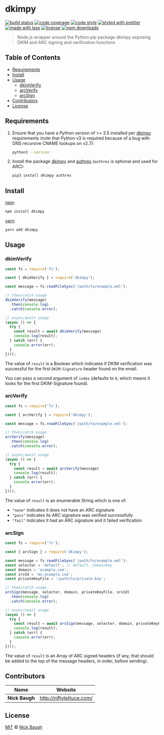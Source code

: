 # dkimpy

[![build status](https://img.shields.io/travis/com/forwardemail/dkimpy.svg)](https://travis-ci.com/forwardemail/dkimpy)
[![code coverage](https://img.shields.io/codecov/c/github/forwardemail/dkimpy.svg)](https://codecov.io/gh/forwardemail/dkimpy)
[![code style](https://img.shields.io/badge/code_style-XO-5ed9c7.svg)](https://github.com/sindresorhus/xo)
[![styled with prettier](https://img.shields.io/badge/styled_with-prettier-ff69b4.svg)](https://github.com/prettier/prettier)
[![made with lass](https://img.shields.io/badge/made_with-lass-95CC28.svg)](https://lass.js.org)
[![license](https://img.shields.io/github/license/forwardemail/dkimpy.svg)](LICENSE)
[![npm downloads](https://img.shields.io/npm/dt/dkimpy.svg)](https://npm.im/dkimpy)

> Node.js wrapper around the Python pip package dkimpy exposing DKIM and ARC signing and verification functions


## Table of Contents

* [Requirements](#requirements)
* [Install](#install)
* [Usage](#usage)
  * [dkimVerify](#dkimverify)
  * [arcVerify](#arcverify)
  * [arcSign](#arcsign)
* [Contributors](#contributors)
* [License](#license)


## Requirements

1. Ensure that you have a Python version of >= 3.5 installed per [dkimpy][] requirements (note that Python v3 is required because of a bug with DNS recursive CNAME lookups on v2.7):

   ```sh
   python3 --version
   ```

2. Install the package [dkimpy][] and [authres][] (`authres` is optional and used for ARC):

   ```sh
   pip3 install dkimpy authres
   ```


## Install

[npm][]:

```sh
npm install dkimpy
```

[yarn][]:

```sh
yarn add dkimpy
```


## Usage

### dkimVerify

```js
const fs = require('fs');

const { dkimVerify } = require('dkimpy');

const message = fs.readFileSync('/path/to/example.eml');

// then/catch usage
dkimVerify(message)
  .then(console.log)
  .catch(console.error);

// async/await usage
(async () => {
  try {
    const result = await dkimVerify(message)
    console.log(result);
  } catch (err) {
    console.error(err);
  }
})();
```

The value of `result` is a Boolean which indicates if DKIM verification was successful for the first `DKIM-Signature` header found on the email.

You can pass a second argument of `index` (defaults to `0`, which means it looks for the first DKIM-Signature found).

### arcVerify

```js
const fs = require('fs');

const { arcVerify } = require('dkimpy');

const message = fs.readFileSync('/path/to/example.eml');

// then/catch usage
arcVerify(message)
  .then(console.log)
  .catch(console.error);

// async/await usage
(async () => {
  try {
    const result = await arcVerify(message)
    console.log(result);
  } catch (err) {
    console.error(err);
  }
})();
```

The value of `result` is an enumerable String which is one of:

* `"none"` indicates it does not have an ARC signature
* `"pass"` indicates its ARC signature was verified successfully
* `"fail"` indicates it had an ARC signature and it failed verification

### arcSign

```js
const fs = require('fs');

const { arcSign } = require('dkimpy');

const message = fs.readFileSync('/path/to/example.eml');
const selector = 'default'; // default._domainkey
const domain = 'example.com';
const srvId = 'mx.example.com';
const privateKeyFile = '/path/to/private.key';

// then/catch usage
arcSign(message, selector, domain, privateKeyFile, srvId)
  .then(console.log)
  .catch(console.error);

// async/await usage
(async () => {
  try {
    const result = await arcSign(message, selector, domain, privateKeyFile, srvId)
    console.log(result);
  } catch (err) {
    console.error(err);
  }
})();
```

The value of `result` is an Array of ARC signed headers (if any, that should be added to the top of the message headers, in order, before sending).


## Contributors

| Name           | Website                    |
| -------------- | -------------------------- |
| **Nick Baugh** | <http://niftylettuce.com/> |


## License

[MIT](LICENSE) © [Nick Baugh](http://niftylettuce.com/)


## 

[npm]: https://www.npmjs.com/

[yarn]: https://yarnpkg.com/

[dkimpy]: https://pypi.org/project/dkimpy/

[authres]: https://pypi.org/project/authres/
